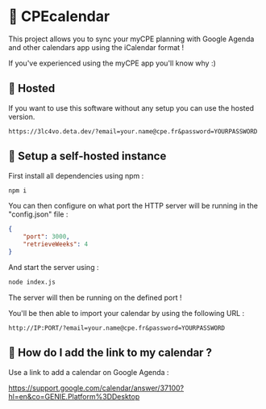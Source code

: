 # 📅 CPEcalendar

This project allows you to sync your myCPE planning with Google Agenda and other calendars app using the iCalendar format !

If you've experienced using the myCPE app you'll know why :)

## 🌌 Hosted

If you want to use this software without any setup you can use the hosted version.

```
https://3lc4vo.deta.dev/?email=your.name@cpe.fr&password=YOURPASSWORD
```

## 🏡 Setup a self-hosted instance

First install all dependencies using npm :

```bash
npm i
```

You can then configure on what port the HTTP server will be running in the "config.json" file :

```json
{
    "port": 3000,
    "retrieveWeeks": 4
}
```

And start the server using :

```bash
node index.js
```

The server will then be running on the defined port !

You'll be then able to import your calendar by using the following URL :

```
http://IP:PORT/?email=your.name@cpe.fr&password=YOURPASSWORD
```

## 🔎 How do I add the link to my calendar ?

Use a link to add a calendar on Google Agenda :

https://support.google.com/calendar/answer/37100?hl=en&co=GENIE.Platform%3DDesktop
